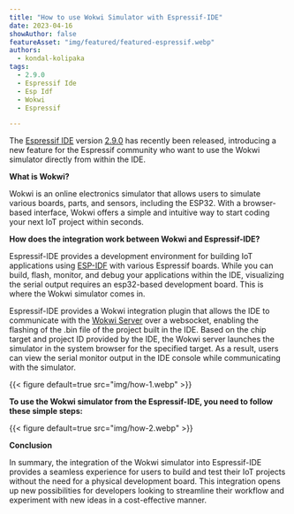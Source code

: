 ```yaml
---
title: "How to use Wokwi Simulator with Espressif-IDE"
date: 2023-04-16
showAuthor: false
featureAsset: "img/featured/featured-espressif.webp"
authors:
  - kondal-kolipaka
tags:
  - 2.9.0
  - Espressif Ide
  - Esp Idf
  - Wokwi
  - Espressif

---
```

The [Espressif IDE](https://github.com/espressif/idf-eclipse-plugin/blob/master/docs/README.md) version [2.9.0](https://github.com/espressif/idf-eclipse-plugin/releases/tag/v2.9.0) has recently been released, introducing a new feature for the Espressif community who want to use the Wokwi simulator directly from within the IDE.

__What is Wokwi?__

Wokwi is an online electronics simulator that allows users to simulate various boards, parts, and sensors, including the ESP32. With a browser-based interface, Wokwi offers a simple and intuitive way to start coding your next IoT project within seconds.

__How does the integration work between Wokwi and Espressif-IDE?__

Espressif-IDE provides a development environment for building IoT applications using [ESP-IDF](https://github.com/espressif/esp-idf) with various Espressif boards. While you can build, flash, monitor, and debug your applications within the IDE, visualizing the serial output requires an esp32-based development board. This is where the Wokwi simulator comes in.

Espressif-IDE provides a Wokwi integration plugin that allows the IDE to communicate with the [Wokwi Server](https://github.com/MabezDev/wokwi-server/) over a websocket, enabling the flashing of the .bin file of the project built in the IDE. Based on the chip target and project ID provided by the IDE, the Wokwi server launches the simulator in the system browser for the specified target. As a result, users can view the serial monitor output in the IDE console while communicating with the simulator.

{{< figure
    default=true
    src="img/how-1.webp"
    >}}

__To use the Wokwi simulator from the Espressif-IDE, you need to follow these simple steps:__

{{< figure
    default=true
    src="img/how-2.webp"
    >}}

__Conclusion__

In summary, the integration of the Wokwi simulator into Espressif-IDE provides a seamless experience for users to build and test their IoT projects without the need for a physical development board. This integration opens up new possibilities for developers looking to streamline their workflow and experiment with new ideas in a cost-effective manner.
